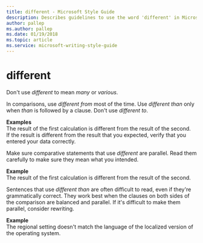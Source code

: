 ```yaml
---
title: different - Microsoft Style Guide
description: Describes guidelines to use the word 'different' in Microsoft documents and provides correct and alternate examples. 
author: pallep
ms.author: pallep
ms.date: 01/19/2018
ms.topic: article
ms.service: microsoft-writing-style-guide
---
```


# different

Don't use *different* to mean *many* or *various*.

In comparisons, use *different from* most of the time. Use *different than* only when *than* is followed by a clause. Don't use *different to*. 

**Examples**  
The result of the first calculation is different from the result of the second.  
If the result is different from the result that you expected, verify that you entered your data correctly. 

Make sure comparative statements that use *different* are parallel. Read them carefully to make sure they mean what you intended.

**Example**  
The result of the first calculation is different from the result of the second.

Sentences that use *different than*
are often difficult to read, even if they're
grammatically correct. They work best when the clauses on both
sides of the comparison are balanced and parallel. If it's difficult to
make them parallel, consider rewriting. 

**Example**  
The regional setting doesn't match the language of the localized version of the operating system.
